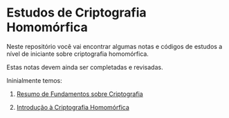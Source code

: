 # Estudos de Criptografia Homomórfica

Neste repositório você vai encontrar algumas notas e códigos de estudos a nível de iniciante sobre criptografia homomórfica.

Estas notas devem ainda ser completadas e revisadas.

Ininialmente temos:

1. [Resumo de Fundamentos sobre Criptografia](./notes/1-intro.md)

2. [Introdução à Criptografia Homomórfica](./notes/2-homomorphic-crypto.ipynb)
